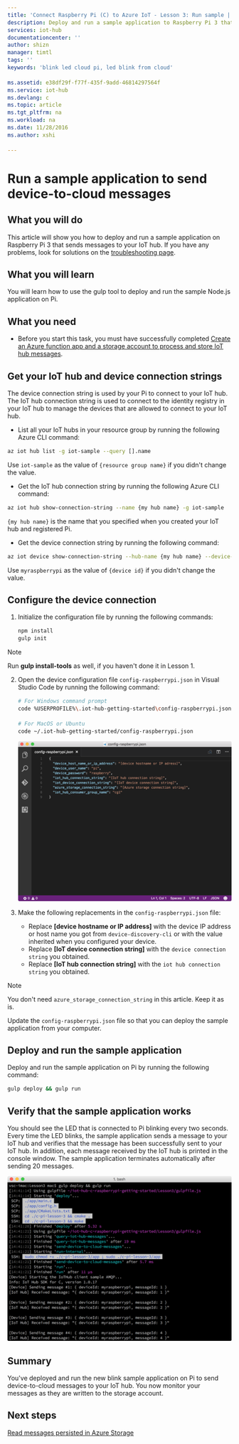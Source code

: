 ```yaml
---
title: 'Connect Raspberry Pi (C) to Azure IoT - Lesson 3: Run sample | Microsoft Docs'
description: Deploy and run a sample application to Raspberry Pi 3 that sends messages to your IoT hub and blinks the LED.
services: iot-hub
documentationcenter: ''
author: shizn
manager: timtl
tags: ''
keywords: 'blink led cloud pi, led blink from cloud'

ms.assetid: e38df29f-f77f-435f-9add-46814297564f
ms.service: iot-hub
ms.devlang: c
ms.topic: article
ms.tgt_pltfrm: na
ms.workload: na
ms.date: 11/28/2016
ms.author: xshi

---
```

# Run a sample application to send device-to-cloud messages
## What you will do
This article will show you how to deploy and run a sample application on Raspberry Pi 3 that sends messages to your IoT hub. If you have any problems, look for solutions on the [troubleshooting page](iot-hub-raspberry-pi-kit-win-10-iot-core-cs-troubleshooting.md).

## What you will learn
You will learn how to use the gulp tool to deploy and run the sample Node.js application on Pi.

## What you need
* Before you start this task, you must have successfully completed [Create an Azure function app and a storage account to process and store IoT hub messages](iot-hub-raspberry-pi-kit-win-10-iot-core-cs-lesson3-deploy-resource-manager-template.md).

## Get your IoT hub and device connection strings
The device connection string is used by your Pi to connect to your IoT hub. The IoT hub connection string is used to connect to the identity registry in your IoT hub to manage the devices that are allowed to connect to your IoT hub. 

* List all your IoT hubs in your resource group by running the following Azure CLI command:

```bash
az iot hub list -g iot-sample --query [].name
```

Use `iot-sample` as the value of `{resource group name}` if you didn't change the value.

* Get the IoT hub connection string by running the following Azure CLI command:

```bash
az iot hub show-connection-string --name {my hub name} -g iot-sample
```

`{my hub name}` is the name that you specified when you created your IoT hub and registered Pi.

* Get the device connection string by running the following command:

```bash
az iot device show-connection-string --hub-name {my hub name} --device-id myraspberrypi -g iot-sample
```

Use `myraspberrypi` as the value of `{device id}` if you didn't change the value.

## Configure the device connection
1. Initialize the configuration file by running the following commands:
   
   ```bash
   npm install
   gulp init
   ```

> [!NOTE]
> Run **gulp install-tools** as well, if you haven't done it in Lesson 1.

2. Open the device configuration file `config-raspberrypi.json` in Visual Studio Code by running the following command:
   
   ```bash
   # For Windows command prompt
   code %USERPROFILE%\.iot-hub-getting-started\config-raspberrypi.json
   
   # For MacOS or Ubuntu
   code ~/.iot-hub-getting-started/config-raspberrypi.json
   ```
   
   ![config.json](media/iot-hub-raspberry-pi-lessons/lesson3/config.png)
3. Make the following replacements in the `config-raspberrypi.json` file:
   
   * Replace **[device hostname or IP address]** with the device IP address or host name you got from `device-discovery-cli` or with the value inherited when you configured your device.
   * Replace **[IoT device connection string]** with the `device connection string` you obtained.
   * Replace **[IoT hub connection string]** with the `iot hub connection string` you obtained.

> [!NOTE]
> You don't need `azure_storage_connection_string` in this article. Keep it as is.

Update the `config-raspberrypi.json` file so that you can deploy the sample application from your computer.

## Deploy and run the sample application
Deploy and run the sample application on Pi by running the following command:

```bash
gulp deploy && gulp run
```

## Verify that the sample application works
You should see the LED that is connected to Pi blinking every two seconds. Every time the LED blinks, the sample application sends a message to your IoT hub and verifies that the message has been successfully sent to your IoT hub. In addition, each message received by the IoT hub is printed in the console window. The sample application terminates automatically after sending 20 messages.

![Sample application with sent and received messages](media/iot-hub-raspberry-pi-lessons/lesson3/gulp_run_c.png)

## Summary
You've deployed and run the new blink sample application on Pi to send device-to-cloud messages to your IoT hub. You now monitor your messages as they are written to the storage account.

## Next steps
[Read messages persisted in Azure Storage](iot-hub-raspberry-pi-kit-win-10-iot-core-cs-lesson3-read-table-storage.md)

